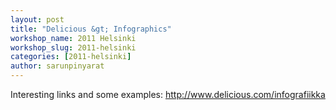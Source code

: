 ```yaml
---
layout: post
title: "Delicious &gt; Infographics"
workshop_name: 2011 Helsinki
workshop_slug: 2011-helsinki
categories: [2011-helsinki]
author: sarunpinyarat 
---
```

Interesting links and some examples:
http://www.delicious.com/infografiikka
